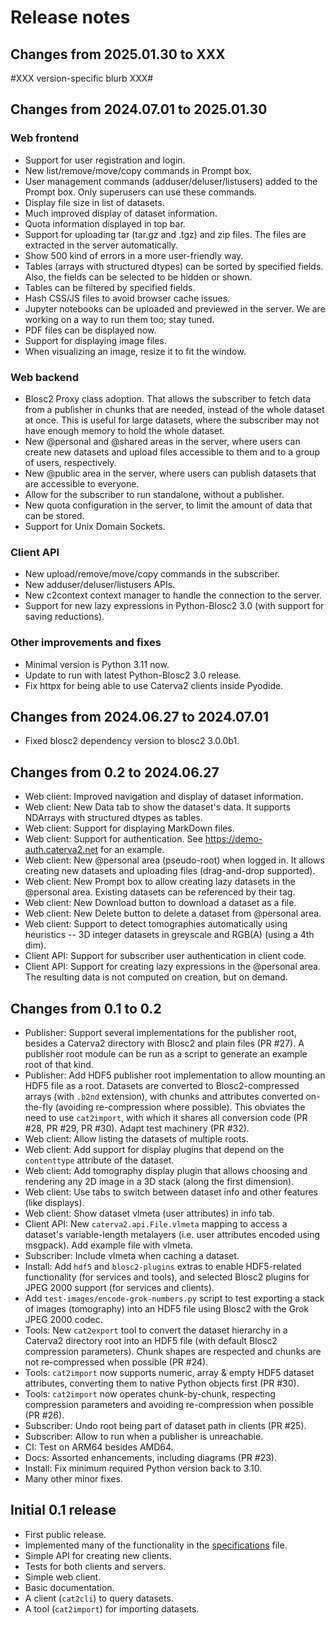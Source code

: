 # Release notes

## Changes from 2025.01.30 to XXX

#XXX version-specific blurb XXX#

## Changes from 2024.07.01 to 2025.01.30

### Web frontend
* Support for user registration and login.
* New list/remove/move/copy commands in Prompt box.
* User management commands (adduser/deluser/listusers) added to the Prompt box. Only superusers can use these commands.
* Display file size in list of datasets.
* Much improved display of dataset information.
* Quota information displayed in top bar.
* Support for uploading tar (tar.gz and .tgz) and zip files. The files are extracted in the server automatically.
* Show 500 kind of errors in a more user-friendly way.
* Tables (arrays with structured dtypes) can be sorted by specified fields.  Also, the fields can be selected to be hidden or shown.
* Tables can be filtered by specified fields.
* Hash CSS/JS files to avoid browser cache issues.
* Jupyter notebooks can be uploaded and previewed in the server. We are working on a way to run them too; stay tuned.
* PDF files can be displayed now.
* Support for displaying image files.
* When visualizing an image, resize it to fit the window.

### Web backend
* Blosc2 Proxy class adoption. That allows the subscriber to fetch data from a publisher in chunks that are needed, instead of the whole dataset at once. This is useful for large datasets, where the subscriber may not have enough memory to hold the whole dataset.
* New @personal and @shared areas in the server, where users can create new datasets and upload files accessible to them and to a group of users, respectively.
* New @public area in the server, where users can publish datasets that are accessible to everyone.
* Allow for the subscriber to run standalone, without a publisher.
* New quota configuration in the server, to limit the amount of data that can be stored.
* Support for Unix Domain Sockets.

### Client API
* New upload/remove/move/copy commands in the subscriber.
* New adduser/deluser/listusers APIs.
* New c2context context manager to handle the connection to the server.
* Support for new lazy expressions in Python-Blosc2 3.0 (with support for saving reductions).

### Other improvements and fixes
* Minimal version is Python 3.11 now.
* Update to run with latest Python-Blosc2 3.0 release.
* Fix httpx for being able to use Caterva2 clients inside Pyodide.

## Changes from 2024.06.27 to 2024.07.01

* Fixed blosc2 dependency version to blosc2 3.0.0b1.


## Changes from 0.2 to 2024.06.27

* Web client: Improved navigation and display of dataset information.
* Web client: New Data tab to show the dataset's data. It supports NDArrays with structured dtypes as tables.
* Web client: Support for displaying MarkDown files.
* Web client: Support for authentication. See https://demo-auth.caterva2.net for an example.
* Web client: New @personal area (pseudo-root) when logged in. It allows creating new datasets and uploading files (drag-and-drop supported).
* Web client: New Prompt box to allow creating lazy datasets in the @personal area. Existing datasets can be referenced by their tag.
* Web client: New Download button to download a dataset as a file.
* Web client: New Delete button to delete a dataset from @personal area.
* Web client: Support to detect tomographies automatically using heuristics -- 3D integer datasets in greyscale and RGB(A) (using a 4th dim).
* Client API: Support for subscriber user authentication in client code.
* Client API: Support for creating lazy expressions in the @personal area.  The resulting data is not computed on creation, but on demand.


## Changes from 0.1 to 0.2

* Publisher: Support several implementations for the publisher root, besides a Caterva2 directory with Blosc2 and plain files (PR #27).  A publisher root module can be run as a script to generate an example root of that kind.
* Publisher: Add HDF5 publisher root implementation to allow mounting an HDF5 file as a root.  Datasets are converted to Blosc2-compressed arrays (with `.b2nd` extension), with chunks and attributes converted on-the-fly (avoiding re-compression where possible).  This obviates the need to use `cat2import`, with which it shares all conversion code (PR #28, PR #29, PR #30).  Adapt test machinery (PR #32).
* Web client: Allow listing the datasets of multiple roots.
* Web client: Add support for display plugins that depend on the `contenttype` attribute of the dataset.
* Web client: Add tomography display plugin that allows choosing and rendering any 2D image in a 3D stack (along the first dimension).
* Web client: Use tabs to switch between dataset info and other features (like displays).
* Web client: Show dataset vlmeta (user attributes) in info tab.
* Client API: New `caterva2.api.File.vlmeta` mapping to access a dataset's variable-length metalayers (i.e. user attributes encoded using msgpack).  Add example file with vlmeta.
* Subscriber: Include vlmeta when caching a dataset.
* Install: Add `hdf5` and `blosc2-plugins` extras to enable HDF5-related functionality (for services and tools), and selected Blosc2 plugins for JPEG 2000 support (for services and clients).
* Add `test-images/encode-grok-numbers.py` script to test exporting a stack of images (tomography) into an HDF5 file using Blosc2 with the Grok JPEG 2000 codec.
* Tools: New `cat2export` tool to convert the dataset hierarchy in a Caterva2 directory root into an HDF5 file (with default Blosc2 compression parameters).  Chunk shapes are respected and chunks are not re-compressed when possible (PR #24).
* Tools: `cat2import` now supports numeric, array & empty HDF5 dataset attributes, converting them to native Python objects first (PR #30).
* Tools: `cat2import` now operates chunk-by-chunk, respecting compression parameters and avoiding re-compression when possible (PR #26).
* Subscriber: Undo root being part of dataset path in clients (PR #25).
* Subscriber: Allow to run when a publisher is unreachable.
* CI: Test on ARM64 besides AMD64.
* Docs: Assorted enhancements, including diagrams (PR #23).
* Install: Fix minimum required Python version back to 3.10.
* Many other minor fixes.

## Initial 0.1 release

* First public release.
* Implemented many of the functionality in the [specifications](SPECS.md) file.
* Simple API for creating new clients.
* Tests for both clients and servers.
* Simple web client.
* Basic documentation.
* A client (`cat2cli`) to query datasets.
* A tool (`cat2import`) for importing datasets.
